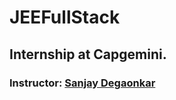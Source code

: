 # JEEFullStack

## Internship at Capgemini.<br>

### Instructor: <a href="https://github.com/sanjaydegaonkar"> Sanjay Degaonkar</a> <br>
